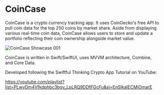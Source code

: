 # CoinCase

CoinCase is a crypto currency tracking app. It uses CoinGecko's free API to pull coin data for the top 250 coins by market share. Aside from displaying various real-time coin data, CoinCase allows users to store and update a portfolio reflecting their coin ownership alongside market value.

![CoinCase Showcase 001](https://user-images.githubusercontent.com/110639779/210264971-8376476d-2c44-4b2c-a78b-a2a02338f713.jpeg)

CoinCase is written in Swift/SwiftUI, uses MVVM architecture, Combine, and Core Data. 

Developed following the Swiftful Thinking Crypto App Tutorial on YouTube:

https://youtube.com/playlist?list=PLwvDm4Vfkdphbc3bgy_LpLRQ9DDfFGcFu&si=EnSIkaIECMiOmarE


